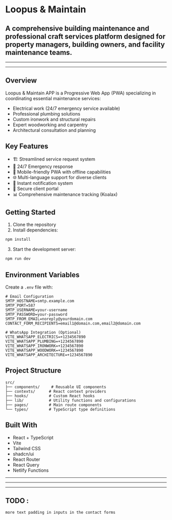 # Loopus & Maintain

A comprehensive building maintenance and professional craft services platform designed for property managers, building owners, and facility maintenance teams.
---
---
---
## Overview

Loopus & Maintain APP is a Progressive Web App (PWA) specializing in coordinating essential maintenance services:
- Electrical work (24/7 emergency service available)
- Professional plumbing solutions
- Custom ironwork and structural repairs
- Expert woodworking and carpentry
- Architectural consultation and planning

## Key Features

- 🏗️ Streamlined service request system
- 🚨 24/7 Emergency response
- 📱 Mobile-friendly PWA with offline capabilities
- 🌐 Multi-language support for diverse clients
- 📧 Instant notification system
- 🔐 Secure client portal
- 📊 Comprehensive maintenance tracking (Koalax)

## Getting Started

1. Clone the repository
2. Install dependencies:
```bash
npm install
```
3. Start the development server:
```bash
npm run dev
```

## Environment Variables

Create a `.env` file with:

```env
# Email Configuration
SMTP_HOSTNAME=smtp.example.com
SMTP_PORT=587
SMTP_USERNAME=your-username
SMTP_PASSWORD=your-password
SMTP_FROM_EMAIL=noreply@yourdomain.com
CONTACT_FORM_RECIPIENTS=email1@domain.com,email2@domain.com

# WhatsApp Integration (Optional)
VITE_WHATSAPP_ELECTRICS=+1234567890
VITE_WHATSAPP_PLUMBING=+1234567890
VITE_WHATSAPP_IRONWORK=+1234567890
VITE_WHATSAPP_WOODWORK=+1234567890
VITE_WHATSAPP_ARCHITECTURE=+1234567890
```

## Project Structure

```
src/
├── components/     # Reusable UI components
├── contexts/      # React context providers
├── hooks/         # Custom React hooks
├── lib/           # Utility functions and configurations
├── pages/         # Main route components
└── types/         # TypeScript type definitions
```

## Built With

- React + TypeScript
- Vite
- Tailwind CSS
- shadcn/ui
- React Router
- React Query
- Netlify Functions

---
---
---
## TODO :

```more text padding in inputs in the contact forms```
